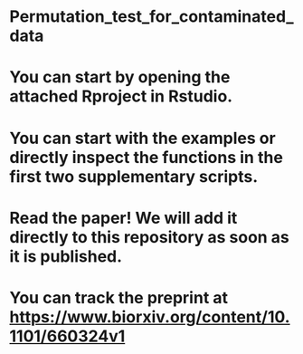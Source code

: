# Permutation_test_for_contaminated_data

# You can start by opening the attached Rproject in Rstudio.
# You can start with the examples or directly inspect the functions in the first two supplementary scripts.

# Read the paper! We will add it directly to this repository as soon as it is published.
# You can track the preprint at https://www.biorxiv.org/content/10.1101/660324v1
